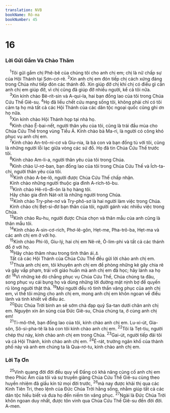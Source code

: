 ```yaml
---
translation: NVB
bookName: Rô-ma 
bookNumber: 45
---
```


<div class="title"><h1>16</h1><h3>Lời Gửi Gắm Và Chào Thăm </h3></div>
<span class="verse ro_16_1"> <sup>1</sup>Tôi gửi gắm chị Phê-bê của chúng tôi cho anh chị em; chị là nữ chấp sự của Hội Thánh tại Sơn-cơ-rê. </span>
<span class="verse ro_16_2"><sup>2</sup>Xin anh chị em đón tiếp chị cách xứng đáng trong Chúa như tiếp đón các thánh đồ. Xin giúp đỡ chị khi chị có điều gì cần anh chị em giúp đỡ, vì chị cũng đã giúp đỡ nhiều người, kể cả tôi nữa. <br/></span>
<span class="verse ro_16_3"> <sup>3</sup>Xin kính chào Bê-rít-sin và A-qui-la, hai bạn đồng lao của tôi trong Chúa Cứu Thế Giê-su. </span>
<span class="verse ro_16_4"><sup>4</sup>Họ đã liều chết cứu mạng sống tôi, không phải chỉ có tôi cảm tạ họ mà tất cả các Hội Thánh của các dân tộc ngoại quốc cũng ghi ơn họ nữa. <br/></span>
<span class="verse ro_16_5"> <sup>5</sup>Xin kính chào Hội Thánh họp tại nhà họ. <br/></span>
<span class="verse ro_16_6"> <sup>6</sup>Kính chào Ê-bai-nết, người thân yêu của tôi, cũng là trái đầu mùa cho Chúa Cứu Thế trong vùng Tiểu Á. Kính chào bà Ma-ri, là người có công khó phục vụ anh chị em. <br/></span>
<span class="verse ro_16_7"> <sup>7</sup>Kính chào An-trô-ni-cơ và Giu-nia, là bà con và bạn đồng tù với tôi, cũng là những người lỗi lạc giữa vòng các sứ đồ. Họ đã tin Chúa Cứu Thế trước tôi. <br/></span>
<span class="verse ro_16_8"> <sup>8</sup>Kính chào Am-li-a, người thân yêu của tôi trong Chúa. <br/></span>
<span class="verse ro_16_9"> <sup>9</sup>Kính chào U-rơ-ban, bạn đồng lao của tôi trong Chúa Cứu Thế và Ích-ta-chi, người thân yêu của tôi. <br/></span>
<span class="verse ro_16_10"> <sup>10</sup>Kính chào A-be-lô, người được Chúa Cứu Thế chấp nhận. <br/> Kính chào những người thuộc gia đình A-rích-tô-bu. <br/></span>
<span class="verse ro_16_11"> <sup>11</sup>Kính chào Hê-rô-đi-ôn là họ hàng tôi. <br/> Hãy chào gia đình Nát-xít là những người trong Chúa. <br/></span>
<span class="verse ro_16_12"> <sup>12</sup>Kính chào Try-phe-nơ và Try-phô-sơ là hai người làm việc trong Chúa. <br/> Kính chào chị Bẹt-si-đơ bạn thân của tôi, người gánh vác nhiều việc trong Chúa. <br/></span>
<span class="verse ro_16_13"> <sup>13</sup>Kính chào Ru-hu, người được Chúa chọn và thân mẫu của anh cũng là thân mẫu tôi. <br/></span>
<span class="verse ro_16_14"> <sup>14</sup>Kính chào A-sin-cơ-rich, Phơ-lê-gôn, Hẹt-me, Pha-trô-ba, Hẹt-ma và các anh chị em ở với họ. <br/></span>
<span class="verse ro_16_15"> <sup>15</sup>Kính chào Phi-lô, Giu-lý, hai chị em Nê-rê, Ô-lim-phi và tất cả các thánh đồ ở với họ. <br/></span>
<span class="verse ro_16_16"> <sup>16</sup>Hãy chào thăm nhau trong tình thân ái.<a data-toggle="tooltip" data-placement="bottom" title="Nt: hãy chào thăm nhau bằng cái hôn thánh">⚓</a><br/> Tất cả các Hội Thánh của Chúa Cứu Thế đều gửi lời chào anh chị em. <br/></span>
<span class="verse ro_16_17"> <sup>17</sup>Thưa anh chị em, tôi khuyên anh chị em đề phòng những kẻ gây chia rẽ và gây vấp phạm, trái với giáo huấn mà anh chị em đã học; hãy lánh xa họ đi! </span>
<span class="verse ro_16_18"><sup>18</sup>Vì những kẻ đó chẳng phục vụ Chúa Cứu Thế, Chúa chúng ta đâu, song phục vụ cái bụng họ và dùng những lời đường mật nịnh bợ để quyến rũ lòng người thật thà. </span>
<span class="verse ro_16_19"><sup>19</sup>Mọi người đều rõ tinh thần vâng phục của anh chị em, vì thế tôi mừng cho anh chị em, mong anh chị em khôn ngoan về điều lành và tinh khiết về điều ác. <br/></span>
<span class="verse ro_16_20"> <sup>20</sup>Đức Chúa Trời bình an sẽ sớm chà đạp quỷ Sa-tan dưới chân anh chị em. Nguyện xin ân sủng của Đức Giê-su, Chúa chúng ta, ở cùng anh chị em! <br/></span>
<span class="verse ro_16_21"> <sup>21</sup>Ti-mô-thê, bạn đồng lao của tôi, kính chào anh chị em. Lu-xi-út, Gia-sôn, Sô-si-pha-tê là bà con tôi kính chào anh chị em. </span>
<span class="verse ro_16_22"><sup>22</sup>Tôi là Tẹt-tiu, người chép thư này, kính chào anh chị em trong Chúa. </span>
<span class="verse ro_16_23"><sup>23</sup>Gai-út, người tiếp đãi tôi và cả Hội Thánh, kính chào anh chị em. </span>
<span class="verse ro_16_24"><sup>24</sup>Ê-rát, trưởng ngân khố của thành phố này và anh em chúng ta là Qua-rơ-tu, kính chào anh chị em. <br/></span>
<div class="title"><h3>Lời Tạ Ơn </h3></div>
<span class="verse ro_16_25"> <sup>25</sup>Vinh quang đời đời đều quy về Đấng có khả năng củng cố anh chị em theo Phúc Âm của tôi và sự truyền giảng Chúa Cứu Thế Giê-su cùng theo huyền nhiệm đã giấu kín từ mọi đời trước, </span>
<span class="verse ro_16_26"><sup>26</sup>mà nay được khải thị qua các Kinh Tiên Tri, theo lệnh của Đức Chúa Trời hằng sống, nhằm giúp tất cả các dân tộc hiểu biết và đưa họ đến niềm tin vâng phục. </span>
<span class="verse ro_16_27"><sup>27</sup>Ngài là Đức Chúa Trời khôn ngoan duy nhất, được tôn vinh qua Chúa Cứu Thế Giê-su đến đời đời. A-men. <br/></span>
